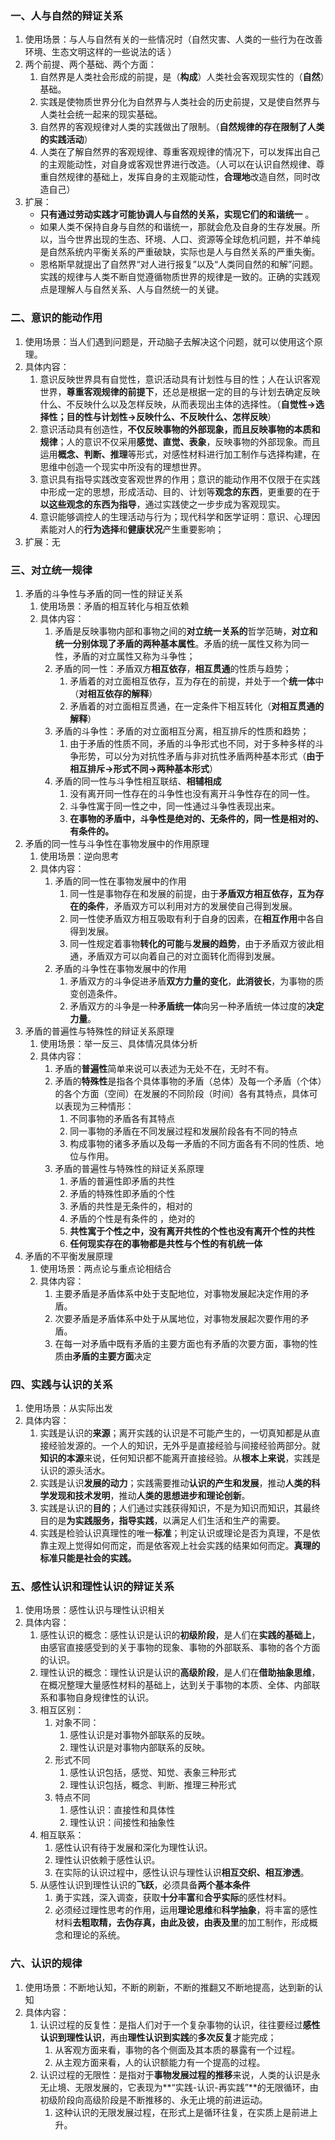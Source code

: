 ### 一、人与自然的辩证关系

1. 使用场景：与人与自然有关的一些情况时（自然灾害、人类的一些行为在改善环境、生态文明这样的一些说法的话 ）
2. 两个前提、两个基础、两个方面：
   1. 自然界是人类社会形成的前提，是（**构成**）人类社会客观现实性的（**自然**）基础。
   2. 实践是使物质世界分化为自然界与人类社会的历史前提，又是使自然界与人类社会统一起来的现实基础。
   3. 自然界的客观规律对人类的实践做出了限制。（**自然规律的存在限制了人类的实践活动**）
   4. 人类在了解自然界的客观规律、尊重客观规律的情况下，可以发挥出自己的主观能动性，对自身或客观世界进行改造。（人可以在认识自然规律、尊重自然规律的基础上，发挥自身的主观能动性，**合理地**改造自然，同时改造自己）
3. 扩展： 
   - **只有通过劳动实践才可能协调人与自然的关系，实现它们的和谐统一** 。
   - 如果人类不保持自身与自然的和谐统一，那就会危及自身的生存发展。所以，当今世界出现的生态、环境、人口、资源等全球危机问题，并不单纯是自然系统内平衡关系的严重破缺，实际也是人与自然关系的严重失衡。
   - 恩格斯早就提出了自然界“对人进行报复”以及“人类同自然的和解”问题。实践的规律与人类不断自觉遵循物质世界的规律是一致的。正确的实践观点是理解人与自然关系、人与自然统一的关键。

### 二、意识的能动作用

1. 使用场景：当人们遇到问题是，开动脑子去解决这个问题，就可以使用这个原理。
2. 具体内容：
   1. 意识反映世界具有自觉性，意识活动具有计划性与目的性；人在认识客观世界，**尊重客观规律的前提下**，还总是根据一定的目的与计划去确定反映什么、不反映什么以及怎样反映，从而表现出主体的选择性。（**自觉性->选择性；目的性与计划性->反映什么、不反映什么、怎样反映**）
   2. 意识活动具有创造性，**不仅反映事物的外部现象，而且反映事物的本质和规律**；人的意识不仅采用**感觉、直觉、表象**，反映事物的外部现象。而且运用**概念、判断、推理**等形式，对感性材料进行加工制作与选择构建，在思维中创造一个现实中所没有的理想世界。
   3. 意识具有指导实践改变客观世界的作用；意识的能动作用不仅限于在实践中形成一定的思想，形成活动、目的、计划等**观念的东西**，更重要的在于**以这些观念的东西为指导**，通过实践使之一步步成为客观现实。
   4. 意识能够调控人的生理活动与行为；现代科学和医学证明：意识、心理因素能对人的**行为选择**和**健康状况**产生重要影响；
3. 扩展：无

### 三、对立统一规律

1. 矛盾的斗争性与矛盾的同一性的辩证关系
   1. 使用场景：矛盾的相互转化与相互依赖
   2. 具体内容：
      1. 矛盾是反映事物内部和事物之间的**对立统一关系的**哲学范畴，**对立和统一分别体现了矛盾的两种基本属性**。矛盾的统一属性又称为同一性，矛盾的对立属性又称为斗争性；
      2. 矛盾的同一性：矛盾双方**相互依存**，**相互贯通**的性质与趋势；
         1. 矛盾着的对立面相互依存，互为存在的前提，并处于一个**统一体**中（**对相互依存的解释**）
         2. 矛盾着的对立面相互贯通，在一定条件下相互转化（**对相互贯通的解释**）
      3. 矛盾的斗争性：矛盾的对立面相互分离，相互排斥的性质和趋势；
         1. 由于矛盾的性质不同，矛盾的斗争形式也不同，对于多种多样的斗争形势，可以分为对抗性矛盾与非对抗性矛盾两种基本形式（**由于相互排斥->形式不同->两种基本形式**）
      4. 矛盾的同一性与斗争性相互联结、**相辅相成**
         1. 没有离开同一性存在的斗争性也没有离开斗争性存在的同一性。
         2. 斗争性寓于同一性之中，同一性通过斗争性表现出来。
         3. **在事物的矛盾中，斗争性是绝对的、无条件的，同一性是相对的、有条件的。**
2. 矛盾的同一性与斗争性在事物发展中的作用原理
   1. 使用场景：逆向思考
   2. 具体内容：
      1. 矛盾的同一性在事物发展中的作用
         1. 同一性是事物存在和发展的前提，由于**矛盾双方相互依存，互为存在的条件**，矛盾双方可以利用对方的发展使自己得到发展。
         2. 同一性使矛盾双方相互吸取有利于自身的因素，在**相互作用**中各自得到发展。
         3. 同一性规定着事物**转化的可能**与**发展的趋势**，由于矛盾双方彼此相通，矛盾双方可以向着自己的对立面转化而得到发展。
      2. 矛盾的斗争性在事物发展中的作用
         1. 矛盾双方的斗争促进矛盾**双方力量的变化**，**此消彼长**，为事物的质变创造条件。
         2. 矛盾双方的斗争是一种**矛盾统一体**向另一种矛盾统一体过度的**决定力量**。
3. 矛盾的普遍性与特殊性的辩证关系原理
   1. 使用场景：举一反三、具体情况具体分析
   2. 具体内容：
      1. 矛盾的**普遍性**简单来说可以表述为无处不在，无时不有。
      2. 矛盾的**特殊性**是指各个具体事物的矛盾（总体）及每一个矛盾（个体）的各个方面（空间）在发展的不同阶段（时间）各有其特点，具体可以表现为三种情形：
         1. 不同事物的矛盾各有其特点
         2. 同一事物的矛盾在不同发展过程和发展阶段各有不同的特点
         3. 构成事物的诸多矛盾以及每一矛盾的不同方面各有不同的性质、地位与作用。
      3. 矛盾的普遍性与特殊性的辩证关系原理
         1. 矛盾的普遍性即矛盾的共性
         2. 矛盾的特殊性即矛盾的个性
         3. 矛盾的共性是无条件的，相对的
         4. 矛盾的个性是有条件的 ，绝对的
         5. **共性寓于个性之中，没有离开共性的个性也没有离开个性的共性**
         6. **任何现实存在的事物都是共性与个性的有机统一体**
4. 矛盾的不平衡发展原理
   1. 使用场景：两点论与重点论相结合
   2. 具体内容：
      1. 主要矛盾是矛盾体系中处于支配地位，对事物发展起决定作用的矛盾。
      2. 次要矛盾是矛盾体系中处于从属地位，对事物发展起次要作用的矛盾。
      3. 在每一对矛盾中既有矛盾的主要方面也有矛盾的次要方面，事物的性质由**矛盾的主要方面**决定

### 四、实践与认识的关系

1. 使用场景：从实际出发
2. 具体内容：
   1. 实践是认识的**来源**；离开实践的认识是不可能产生的，一切真知都是从直接经验发源的。一个人的知识，无外乎是直接经验与间接经验两部分。就**知识的本源**来说，任何知识都不能离开直接经验。从**根本上来说**，实践是认识的源头活水。
   2. 实践是认识**发展的动力**；实践需要推动**认识的产生和发展**，推动**人类的科学发现和技术发明**，推动**人类的思想进步和理论创新**。
   3. 实践是认识的**目的**；人们通过实践获得知识，不是为知识而知识，其最终目的是**为实践服务，指导实践**，以满足人们生活和生产的需要。
   4. 实践是检验认识真理性的唯一**标准**；判定认识或理论是否为真理，不是依靠主观上觉得如何而定，而是依客观上社会实践的结果如何而定。**真理的标准只能是社会的实践。**

### 五、感性认识和理性认识的辩证关系

1. 使用场景：感性认识与理性认识相关
2. 具体内容：
   1. 感性认识的概念：感性认识是认识的**初级阶段**，是人们在**实践的基础上**，由感官直接感受到的关于事物的现象、事物的外部联系、事物的各个方面的认识。
   2. 理性认识的概念：理性认识是认识的**高级阶段**，是人们在**借助抽象思维**，在概况整理大量感性材料的基础上，达到关于事物的本质、全体、内部联系和事物自身规律性的认识。
   3. 相互区别：
      1. 对象不同：
         1. 感性认识是对事物外部联系的反映。
         2. 理性认识是对事物内部联系的反映。
      2. 形式不同
         1. 感性认识包括，感觉、知觉、表象三种形式
         2. 理性认识包括，概念、判断、推理三种形式
      3. 特点不同
         1. 感性认识：直接性和具体性
         2. 理性认识：间接性和抽象性
   4. 相互联系：
      1. 感性认识有待于发展和深化为理性认识。
      2. 理性认识依赖于感性认识。
      3. 在实际的认识过程中，感性认识与理性认识**相互交织、相互渗透**。
   5. 从感性认识到理性认识的**飞跃**，必须具备**两个基本条件**
      1. 勇于实践，深入调查，获取**十分丰富**和**合乎实际**的感性材料。
      2. 必须经过理性思考的作用，运用**理论思维**和**科学抽象**，将丰富的感性材料**去粗取精，去伪存真，由此及彼，由表及里**的加工制作，形成概念和理论的系统。

### 六、认识的规律

1. 使用场景：不断地认知，不断的刷新，不断的推翻又不断地提高，达到新的认知
2. 具体内容：
   1. 认识过程的反复性：是指人们对于一个复杂事物的认识，往往要经过**感性认识到理性认识**，再由**理性认识到实践**的**多次反复**才能完成；
      1. 从客观方面来看，事物的各个侧面及其本质的暴露有一个过程。
      2. 从主观方面来看，人的认识额能力有一个提高的过程。
   2. 认识过程的无限性：是指对于**事物发展过程的推移**来说，人类的认识是永无止境、无限发展的，它表现为**“实践-认识-再实践”**的无限循环，由初级阶段向高级阶段是不断推移的、永无止境的前进运动。
      1. 这种认识的无限发展过程，在形式上是循环往复，在实质上是前进上升。